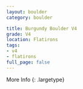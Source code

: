 ```yaml
---
layout: boulder
category: boulder

title: Burgundy Boulder V4
grade: V4
location: Flatirons
tags:
- v4
- flatirons
full_page: false
---
```




More Info
{: .largetype}

